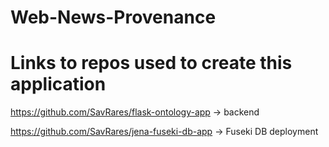 # Web-News-Provenance

# Links to repos used to create this application

https://github.com/SavRares/flask-ontology-app -> backend 


https://github.com/SavRares/jena-fuseki-db-app -> Fuseki DB deployment
